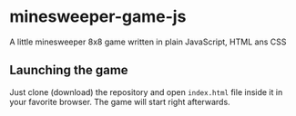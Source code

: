 # minesweeper-game-js
A little minesweeper 8x8 game written in plain JavaScript, HTML ans CSS

## Launching the game
Just clone (download) the repository and open `index.html` file inside it in your favorite browser. The game will start right afterwards.

